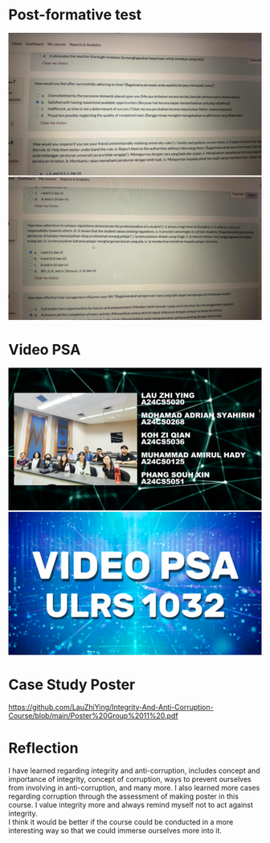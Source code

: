 # Post-formative test
![](https://github.com/LauZhiYing/Integrity-And-Anti-Corruption-Course/blob/main/Test.jpeg)
![](https://github.com/LauZhiYing/Integrity-And-Anti-Corruption-Course/blob/main/Test%20(1).jpeg)
# Video PSA
![](https://github.com/LauZhiYing/Integrity-And-Anti-Corruption-Course/blob/main/Video%20PSA%20(1).png)
![](https://github.com/LauZhiYing/Integrity-And-Anti-Corruption-Course/blob/main/Video%20PSA%20(2).png)
# Case Study Poster
https://github.com/LauZhiYing/Integrity-And-Anti-Corruption-Course/blob/main/Poster%20Group%2011%20.pdf
# Reflection
I have learned regarding integrity and anti-corruption, includes concept and importance of integrity, concept of corruption, ways to prevent ourselves from involving in anti-corruption, and many more. I also learned more cases regarding corruption through the assessment of making poster in this course. I value integrity more and always remind myself not to act against integrity.  
I think it would be better if the course could be conducted in a more interesting way so that we could immerse ourselves more into it.
